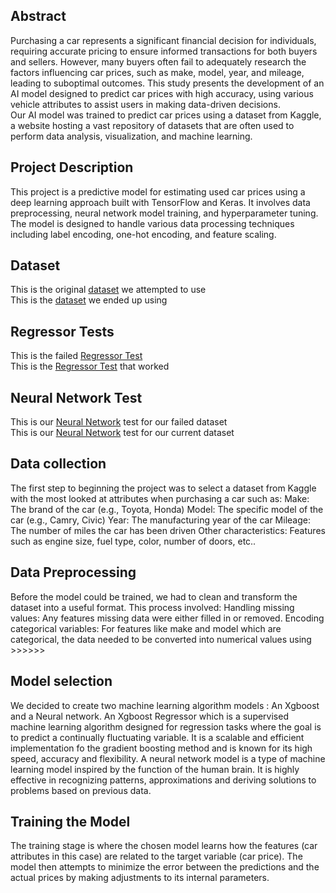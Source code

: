## Abstract <br>
Purchasing a car represents a significant financial decision for individuals, requiring accurate pricing to ensure informed transactions for both buyers and sellers. However, many buyers often fail to adequately research the factors influencing car prices, 
such as make, model, year, and mileage, leading to suboptimal outcomes. This study presents the development of an AI model designed to predict car prices with high accuracy, using various vehicle attributes to assist users in making data-driven decisions.
<br>
Our AI model was trained to predict car prices using a dataset from Kaggle, a website hosting a vast repository of datasets that are often used to perform data analysis, visualization, and machine learning. 
## Project Description
This project is a predictive model for estimating used car prices using a deep learning approach built with TensorFlow and Keras. It involves data preprocessing, neural network model training, and hyperparameter tuning. The model is designed to handle various data processing techniques including label encoding, one-hot encoding, and feature scaling.

## Dataset 
This is the original [dataset](used_cars.csv) we attempted to use 
<br>
This is the [dataset](used_cars_clean.csv) we ended up using

## Regressor Tests
This is the failed [Regressor Test](XGBoostTest.ipynb) <br>
This is the [Regressor Test](UsedCarXGBRegressor.ipynb) that worked

## Neural Network Test
This is our [Neural Network](UsedCarNeuralNetworkTest.ipynb) test for our failed dataset <br>
This is our [Neural Network](UsedCarNeuralNetwork.ipynb) test for our current dataset

## Data collection
The first step to beginning the project was to select a dataset from Kaggle with the most looked at attributes when purchasing a car such as:
Make: The brand of the car (e.g., Toyota, Honda)
Model: The specific model of the car (e.g., Camry, Civic)
Year: The manufacturing year of the car
Mileage: The number of miles the car has been driven
Other characteristics: Features such as engine size, fuel type, color, number of doors, etc..

## Data Preprocessing
Before the model could be trained, we had to clean and transform the dataset into a useful format. This process involved:
Handling missing values: Any features missing data were either filled in or removed.
Encoding categorical variables: For features like make and model which are categorical, the data needed to be converted into numerical values using >>>>>>

## Model selection

We decided to create two machine learning algorithm models : An Xgboost and a Neural network. An Xgboost Regressor which is a supervised machine learning algorithm designed for regression tasks where the goal is to predict a continually fluctuating variable. It is a scalable and efficient implementation fo the gradient boosting method and is known for its high speed, accuracy and flexibility. A neural network model is a type of machine learning model inspired by the function of the human brain. It is highly effective in recognizing patterns, approximations and deriving solutions to problems based on previous data.

## Training the Model

The training stage is where the chosen model learns how the features (car attributes in this case) are related to the target variable (car price). The model then attempts to minimize the error between the predictions and the actual prices by making adjustments to its internal parameters.


